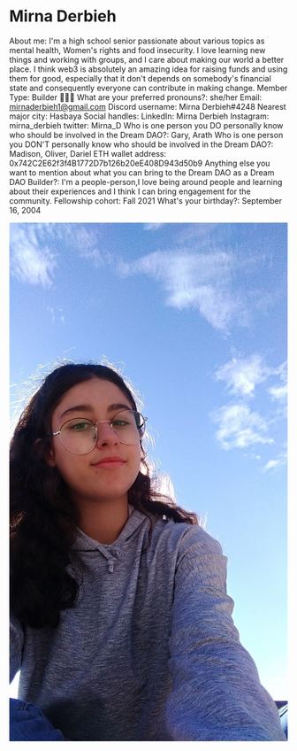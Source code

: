 # Mirna Derbieh

About me: I'm a high school senior passionate about various topics as mental health, Women's rights and food insecurity. I love learning new things and working with groups, and I care about making our world a better place. I think web3 is absolutely an amazing idea for raising funds and using them for good, especially that it don't depends on somebody's financial state and consequently everyone can contribute in making change. 
Member Type: Builder 👷🏾‍♀️
What are your preferred pronouns?: she/her 
Email: mirnaderbieh1@gmail.com
Discord username: Mirna Derbieh#4248
Nearest major city: Hasbaya
Social handles: LinkedIn: Mirna Derbieh
Instagram: mirna_derbieh
twitter: Mirna_D 
Who is one person you DO personally know who should be involved in the Dream DAO?: Gary, Arath
Who is one person you DON'T personally know who should be involved in the Dream DAO?: Madison, Oliver, Dariel
ETH wallet address: 0x742C2E62f3f4B1772D7b126b20eE408D943d50b9
Anything else you want to mention about what you can bring to the Dream DAO as a Dream DAO Builder?: I'm a people-person,I love being around people and learning about their experiences and I think I can bring engagement for the community. 
Fellowship cohort: Fall 2021
What's your birthday?: September 16, 2004

![Untitled](Mirna%20Derbieh%20b6b9f6da93bc487aa5d3be264a24df71/Untitled.png)